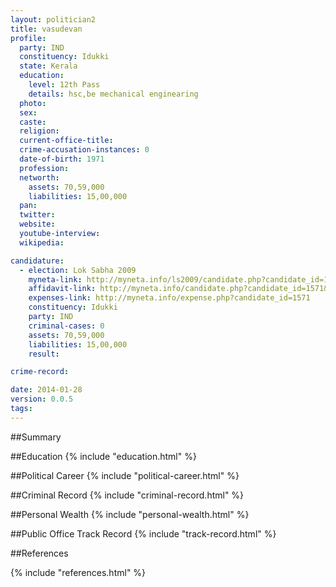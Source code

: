 ```yaml
---
layout: politician2
title: vasudevan
profile: 
  party: IND
  constituency: Idukki
  state: Kerala
  education: 
    level: 12th Pass
    details: hsc,be mechanical enginearing
  photo: 
  sex: 
  caste: 
  religion: 
  current-office-title: 
  crime-accusation-instances: 0
  date-of-birth: 1971
  profession: 
  networth: 
    assets: 70,59,000
    liabilities: 15,00,000
  pan: 
  twitter: 
  website: 
  youtube-interview: 
  wikipedia: 

candidature: 
  - election: Lok Sabha 2009
    myneta-link: http://myneta.info/ls2009/candidate.php?candidate_id=1571
    affidavit-link: http://myneta.info/candidate.php?candidate_id=1571&scan=original
    expenses-link: http://myneta.info/expense.php?candidate_id=1571
    constituency: Idukki 
    party: IND
    criminal-cases: 0
    assets: 70,59,000
    liabilities: 15,00,000
    result:  

crime-record: 

date: 2014-01-28
version: 0.0.5
tags: 
---
```

##Summary


##Education
{% include "education.html" %}


##Political Career
{% include "political-career.html" %}


##Criminal Record
{% include "criminal-record.html" %}


##Personal Wealth
{% include "personal-wealth.html" %}


##Public Office Track Record
{% include "track-record.html" %}


##References


{% include "references.html" %}